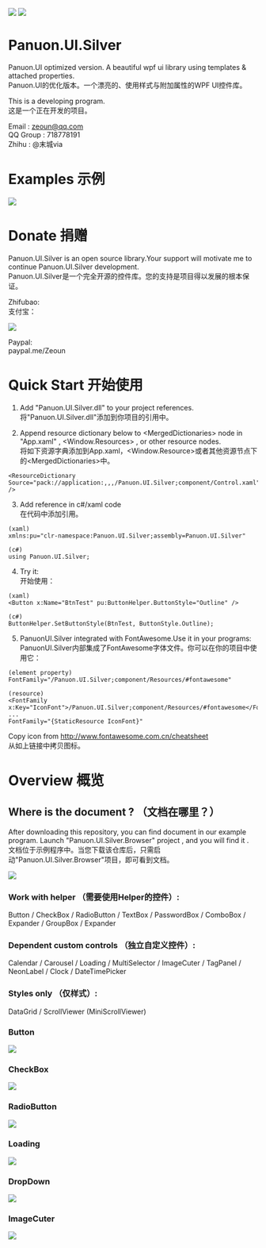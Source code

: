 <a href="https://996.icu" target='_blank'><img src="https://img.shields.io/badge/link-996.icu-red.svg"></a>
<a href="https://996.icu" target='_blank'><img src="https://camo.githubusercontent.com/8948ee9e753309fa3e978b3a0bdeda5a0c3f98ec/68747470733a2f2f696d672e736869656c64732e696f2f62616467652f2e6e65742d253345253344342e302d626c75652e737667"></a>

# Panuon.UI.Silver
Panuon.UI optimized version. A beautiful wpf ui library using templates &amp; attached properties.  
Panuon.UI的优化版本。一个漂亮的、使用样式与附加属性的WPF UI控件库。

This is a developing program.  
这是一个正在开发的项目。

Email : zeoun@qq.com  
QQ Group : 718778191  
Zhihu : @末城via

# Examples 示例

![](https://raw.githubusercontent.com/Ruris/Panuon.Documents/master/Resources/Panuon.UI.Silver/example_1.png)

# Donate  捐赠
Panuon.UI.Silver is an open source library.Your support will motivate me to continue Panuon.UI.Silver development.    
Panuon.UI.Silver是一个完全开源的控件库。您的支持是项目得以发展的根本保证。

Zhifubao:  
支付宝：

![](https://raw.githubusercontent.com/Ruris/Panuon.Documents/master/Resources/Global/zhifubao.jpg)

Paypal:  
paypal.me/Zeoun  

# Quick Start 开始使用

1. Add "Panuon.UI.Silver.dll" to your project references.  
将"Panuon.UI.Silver.dll"添加到你项目的引用中。

2. Append resource dictionary below to &lt;MergedDictionaries&gt; node in "App.xaml" , &lt;Window.Resources&gt; , or other resource nodes.  
将如下资源字典添加到App.xaml，&lt;Window.Resource&gt;或者其他资源节点下的&lt;MergedDictionaries&gt;中。
```
<ResourceDictionary Source="pack://application:,,,/Panuon.UI.Silver;component/Control.xaml" />
```              

3. Add reference in c#/xaml code  
在代码中添加引用。

```
(xaml)
xmlns:pu="clr-namespace:Panuon.UI.Silver;assembly=Panuon.UI.Silver"

(c#)
using Panuon.UI.Silver;
```

4. Try it:  
开始使用：
```
(xaml)
<Button x:Name="BtnTest" pu:ButtonHelper.ButtonStyle="Outline" />

(c#)
ButtonHelper.SetButtonStyle(BtnTest, ButtonStyle.Outline);
```

5. PanuonUI.Silver integrated with FontAwesome.Use it in your programs:  
PanuonUI.Silver内部集成了FontAwesome字体文件。你可以在你的项目中使用它：
```
(element property)
FontFamily="/Panuon.UI.Silver;component/Resources/#fontawesome"

(resource)
<FontFamily x:Key="IconFont">/Panuon.UI.Silver;component/Resources/#fontawesome</FontFamily>
...
FontFamily="{StaticResource IconFont}"
```
Copy icon from http://www.fontawesome.com.cn/cheatsheet  
从如上链接中拷贝图标。

# Overview 概览

## Where is the document ? （文档在哪里？）
After downloading this repository, you can find document in our example program. Launch "Panuon.UI.Silver.Browser" project , and you will find it .  
文档位于示例程序中。当您下载该仓库后，只需启动"Panuon.UI.Silver.Browser"项目，即可看到文档。

![](https://raw.githubusercontent.com/Ruris/Panuon.Documents/master/Resources/Panuon.UI.Silver/step1.png)

### Work with helper （需要使用Helper的控件）:
Button / CheckBox / RadioButton / TextBox / PasswordBox / ComboBox / Expander / GroupBox / Expander

### Dependent custom controls （独立自定义控件）:
Calendar / Carousel / Loading / MultiSelector / ImageCuter / TagPanel / NeonLabel / Clock / DateTimePicker

### Styles only （仅样式）:
DataGrid / ScrollViewer (MiniScrollViewer)

### Button   

![](https://raw.githubusercontent.com/Ruris/Panuon.Documents/master/Resources/Panuon.UI.Silver/button.jpg)

### CheckBox  

![](https://raw.githubusercontent.com/Ruris/Panuon.Documents/master/Resources/Panuon.UI.Silver/checkbox.jpg)


### RadioButton  

![](https://raw.githubusercontent.com/Ruris/Panuon.Documents/master/Resources/Panuon.UI.Silver/radiobutton.jpg)


### Loading 

![](https://raw.githubusercontent.com/Ruris/Panuon.Documents/master/Resources/Panuon.UI.Silver/loading.jpg)

### DropDown

![](https://raw.githubusercontent.com/Ruris/Panuon.Documents/master/Resources/Panuon.UI.Silver/dropdown.jpg)

### ImageCuter

![](https://raw.githubusercontent.com/Ruris/Panuon.Documents/master/Resources/Panuon.UI.Silver/imagecuter.jpg)
